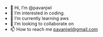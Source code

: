 - 👋 Hi, I’m @pavanjwl
- 👀 I’m interested in coding.
- 🌱 I’m currently learning aws
- 💞️ I’m looking to collaborate on 
- 📫 How to reach me pavanjwl@gmail.com

<!---
pavanjwl/pavanjwl is a ✨ special ✨ repository because its `README.md` (this file) appears on your GitHub profile.
You can click the Preview link to take a look at your changes.
--->
